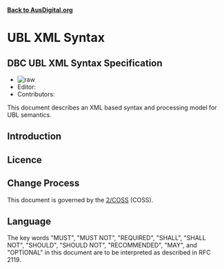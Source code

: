 **[Back to AusDigital.org](http://ausdigital.org/)**

# UBL XML Syntax

## DBC UBL XML Syntax Specification

 * ![raw](http://rfc.unprotocols.org/spec:2/COSS/raw.svg)
 * Editor: 
 * Contributors: 

This document describes an XML based syntax and processing model for UBL semantics. 

## Introduction


## Licence


## Change Process

This document is governed by the [2/COSS](http://rfc.unprotocols.org/spec:2/COSS/) (COSS).


## Language

The key words "MUST", "MUST NOT", "REQUIRED", "SHALL", "SHALL NOT", "SHOULD", "SHOULD NOT", "RECOMMENDED", "MAY", and "OPTIONAL" in this document are to be interpreted as described in RFC 2119.

